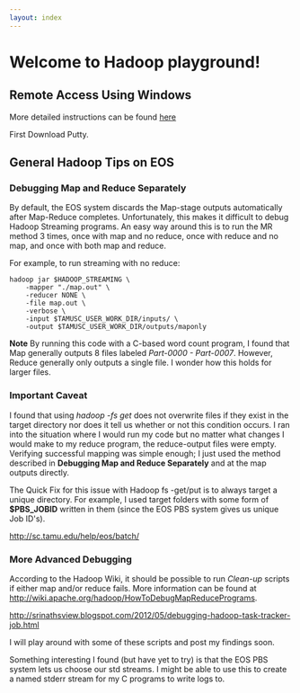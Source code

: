 ```yaml
---
layout: index
---
```


Welcome to Hadoop playground!
=================

## Remote Access Using Windows
More detailed instructions can be found [here](http://sc.tamu.edu/help/access/windows.php)

First Download Putty. 

General Hadoop Tips on EOS
--------------------------

### Debugging Map and Reduce Separately

By default, the EOS system discards the Map-stage outputs automatically after Map-Reduce completes. Unfortunately, this makes it difficult to debug Hadoop Streaming programs. An easy way around this is to run the MR method 3 times, once with map and no reduce, once with reduce and no map, and once with both map and reduce. 

For example, to run streaming with no reduce:

	hadoop jar $HADOOP_STREAMING \
		-mapper "./map.out" \
		-reducer NONE \	
		-file map.out \
		-verbose \
		-input $TAMUSC_USER_WORK_DIR/inputs/ \
		-output $TAMUSC_USER_WORK_DIR/outputs/maponly 


**Note** By running this code with a C-based word count program, I found that Map generally outputs 8 files 
labeled _Part-0000 - Part-0007_. However, Reduce generally only outputs a single file. I wonder how this holds for larger files.

### Important Caveat
I found that using _hadoop -fs get_ does not overwrite files if they exist in the target directory nor does it tell us whether or not this condition occurs. I ran into the situation where I would run my code but no matter what changes I would make to my reduce program, the reduce-output files were empty. Verifying successful mapping was simple enough; I just used the method described in **Debugging Map and Reduce Separately** and at the map outputs directly. 

The Quick Fix for this issue with Hadoop fs -get/put is to always target a unique directory. For example, I used target folders with some form of **$PBS_JOBID** written in them (since the EOS PBS system gives us unique Job ID's).

http://sc.tamu.edu/help/eos/batch/


### More Advanced Debugging

According to the Hadoop Wiki, it should be possible to run _Clean-up_ scripts if either map and/or reduce fails. More information can be found at http://wiki.apache.org/hadoop/HowToDebugMapReducePrograms. 

http://srinathsview.blogspot.com/2012/05/debugging-hadoop-task-tracker-job.html

I will play around with some of these scripts and post my findings soon.

Something interesting I found (but have yet to try) is that the EOS PBS system lets us choose our std streams. I might be able to use this to create a named stderr stream for my C programs to write logs to. 


[1]: {{site.baseurl}}/docs/about.md
